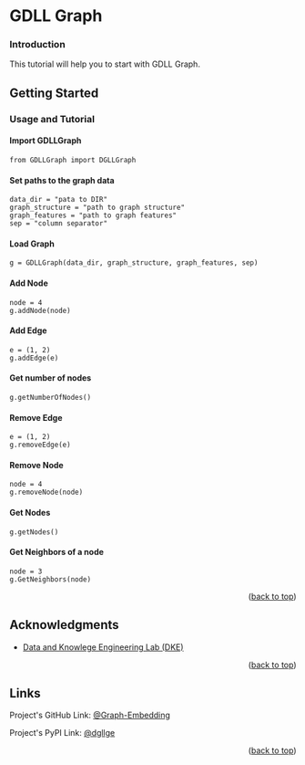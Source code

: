 # GDLL Graph
### Introduction
This tutorial will help you to start with GDLL Graph.

## Getting Started

### Usage and Tutorial

#### Import GDLLGraph

```
from GDLLGraph import DGLLGraph
```

#### Set paths to the graph data



```
data_dir = "pata to DIR"
graph_structure = "path to graph structure"
graph_features = "path to graph features"
sep = "column separator"
```

#### Load Graph
```
g = GDLLGraph(data_dir, graph_structure, graph_features, sep)

```
#### Add Node
```
node = 4
g.addNode(node)
```


#### Add Edge
```
e = (1, 2)
g.addEdge(e)
```


#### Get number of nodes
```
g.getNumberOfNodes()
```

#### Remove Edge
```
e = (1, 2)
g.removeEdge(e)
```

#### Remove Node
```
node = 4
g.removeNode(node)
```

#### Get Nodes
```
g.getNodes()
```

#### Get Neighbors of a node
```
node = 3
g.GetNeighbors(node)
```




<p align="right">(<a href="#top">back to top</a>)</p>

<!-- ACKNOWLEDGMENTS -->
## Acknowledgments
* [Data and Knowlege Engineering Lab (DKE)](http://dke.khu.ac.kr/)
<p align="right">(<a href="#top">back to top</a>)</p>

## Links
Project's GitHub Link: [@Graph-Embedding](https://github.com/sahibzada-irfanullah/Graph-Embedding)

Project's PyPI Link: [@dgllge](https://pypi.org/project/dgllge/)

<p align="right">(<a href="#top">back to top</a>)</p>